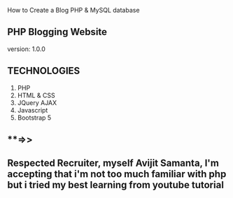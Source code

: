 How to Create a Blog PHP & MySQL database

## PHP Blogging Website
version: 1.0.0

## TECHNOLOGIES

1. PHP
1. HTML & CSS
1. JQuery AJAX
1. Javascript
1. Bootstrap 5


## **=>>
##  Respected Recruiter, myself Avijit Samanta, I'm accepting that i'm not too much familiar with php but i tried my best learning from youtube tutorial